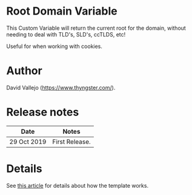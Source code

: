 # Root Domain Variable
This Custom Variable will return the current root for the domain, without
needing to deal with TLD's, SLD's, ccTLDS, etc!

Useful for when working with cookies.

# Author
David Vallejo (https://www.thyngster.com/).

# Release notes
| Date | Notes |
|------|-------|
| 29 Oct 2019 | First Release. |

# Details
See [this article](https://www.thyngster.com/google-tag-manager-custom-variable-grab-root-domain/) for details about how the template works. 